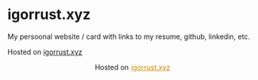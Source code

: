 # igorrust.xyz

My persoonal website / card with links to my resume, github, linkedin, etc.

Hosted on [igorrust.xyz](https://igorrust.xyz)

<div style='display: flex; flex-direction: row; justify-content: center; align-items: center; gap: 5px;'>
    Hosted on
    <a style='color: #ca8a04;' href='https://igorrust.xyz'>igorrust.xyz</a>
</div>


<!-- <div style='display: flex; flex-direction: column; width: 100%; gap: 6px;'>
  <h2>✨ Hi! ✨</h2>
  <div style='display: flex; flex-direction: column; justify-content: center; align-items: center;'>
    <div style='width: 80%; display: flex; flex-direction: column; gap: 1px;'>
      <p>
        🪐 I'm a <span style='color: #ca8a04;'>Rust</span> developer for 4.5+ years specializing in high-loaded distributed cloud applications built with microservices.
      </p>
      <p>
        🪄 My technical expertise spans from low-level wizzardry like <span style='color: #ca8a04;'>C++</span> programming and <span style='color: #ca8a04;'>embeded Rust</span> to hgier order magical concepts like <span style='color: #ca8a04;'>lambda calculus</span> and <span style='color: #ca8a04;'>type theory</span>.
      </p>
      <p>
        🎓 <span style='color: #ca8a04;'>Led</span> Unity &amp; C# team of 4 developers for 3+ years, onboarded and mentored new developers.
      </p>
      <p>
        🍴 I've eaten a crab writing microservices.
      </p>
      <p >
        ✨ For more information, please refer to my <a style='color: #ca8a04;' href='https://drive.google.com/uc?export=download&id=1cITpguyPT2mg9zmB_bBTwl70a07ZMMRJ'>resume</a> or check my <a style='color: #ca8a04;' href='https://www.linkedin.com/in/igor-boiko-538524332/'>LinkedIn</a> profile.
      </p>
    </div>
  </div>
</div> -->
